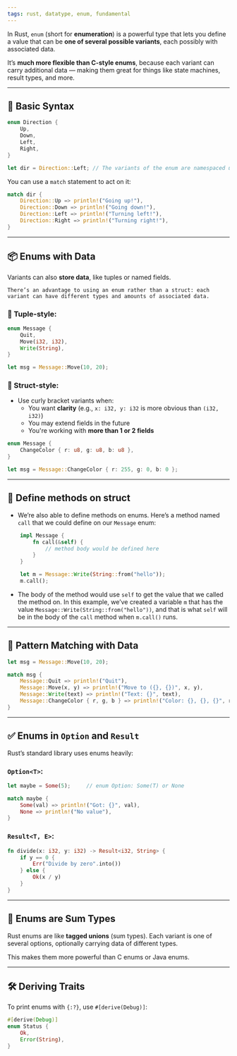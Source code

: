 ```yaml
---
tags: rust, datatype, enum, fundamental
---
```


In Rust, `enum` (short for **enumeration**) is a powerful type that lets you define a value that can be **one of several possible variants**, each possibly with associated data.

It’s **much more flexible than C-style enums**, because each variant can carry additional data — making them great for things like state machines, result types, and more.

---

## 🧱 Basic Syntax

```rust
enum Direction {
    Up,
    Down,
    Left,
    Right,
}
```

```rust
let dir = Direction::Left; // The variants of the enum are namespaced under its identifier
```

You can use a `match` statement to act on it:

```rust
match dir {
    Direction::Up => println!("Going up!"),
    Direction::Down => println!("Going down!"),
    Direction::Left => println!("Turning left!"),
    Direction::Right => println!("Turning right!"),
}
```

---

## 📦 Enums with Data

Variants can also **store data**, like tuples or named fields.

```ad-note
There’s an advantage to using an enum rather than a struct: each variant can have different types and amounts of associated data.
```

### 🎒 Tuple-style:

```rust
enum Message {
    Quit,
    Move(i32, i32),
    Write(String),
}
```

```rust
let msg = Message::Move(10, 20);
```

### 🧾 Struct-style:

- Use curly bracket variants when:
	- You want **clarity** (e.g., `x: i32, y: i32` is more obvious than `(i32, i32)`)
	- You may extend fields in the future
	- You're working with **more than 1 or 2 fields**

```rust
enum Message {
    ChangeColor { r: u8, g: u8, b: u8 },
}
```

```rust
let msg = Message::ChangeColor { r: 255, g: 0, b: 0 };
```

---

## 🦾 Define methods on struct

- We’re also able to define methods on enums. Here’s a method named `call` that we could define on our `Message` enum:

```rust
    impl Message {
        fn call(&self) {
            // method body would be defined here
        }
    }

    let m = Message::Write(String::from("hello"));
    m.call();
```

- The body of the method would use `self` to get the value that we called the method on. In this example, we’ve created a variable `m` that has the value `Message::Write(String::from("hello"))`, and that is what `self` will be in the body of the `call` method when `m.call()` runs.

---

## 🧪 Pattern Matching with Data

```rust
let msg = Message::Move(10, 20);

match msg {
    Message::Quit => println!("Quit"),
    Message::Move(x, y) => println!("Move to ({}, {})", x, y),
    Message::Write(text) => println!("Text: {}", text),
    Message::ChangeColor { r, g, b } => println!("Color: {}, {}, {}", r, g, b),
}
```

---

## ✅ Enums in `Option` and `Result`

Rust’s standard library uses enums heavily:

### `Option<T>`:

```rust
let maybe = Some(5);     // enum Option: Some(T) or None

match maybe {
    Some(val) => println!("Got: {}", val),
    None => println!("No value"),
}
```

### `Result<T, E>`:

```rust
fn divide(x: i32, y: i32) -> Result<i32, String> {
    if y == 0 {
        Err("Divide by zero".into())
    } else {
        Ok(x / y)
    }
}
```

---

## 🧠 Enums are Sum Types

Rust enums are like **tagged unions** (sum types). Each variant is one of several options, optionally carrying data of different types.

This makes them more powerful than C enums or Java enums.

---

## 🛠️ Deriving Traits

To print enums with `{:?}`, use `#[derive(Debug)]`:

```rust
#[derive(Debug)]
enum Status {
    Ok,
    Error(String),
}
